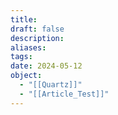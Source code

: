 ```yaml
---
title:
draft: false
description:
aliases:
tags: 
date: 2024-05-12
object:
  - "[[Quartz]]"
  - "[[Article_Test]]"
---
```

